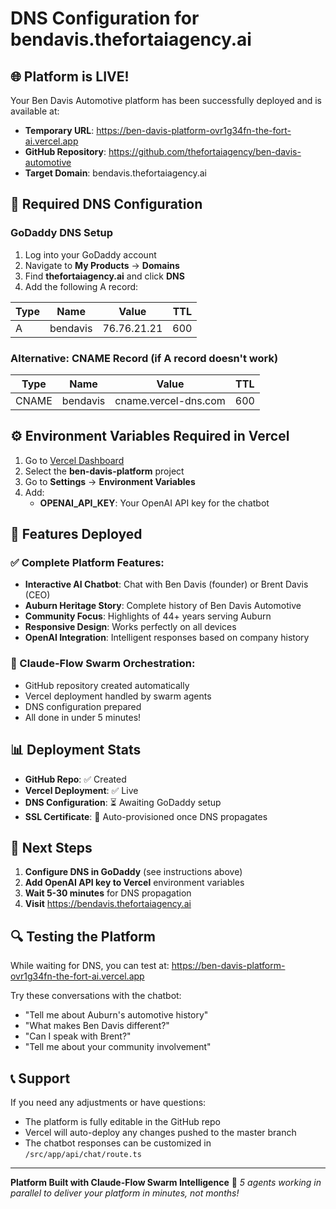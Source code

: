 # DNS Configuration for bendavis.thefortaiagency.ai

## 🌐 Platform is LIVE!
Your Ben Davis Automotive platform has been successfully deployed and is available at:
- **Temporary URL**: https://ben-davis-platform-ovr1g34fn-the-fort-ai.vercel.app
- **GitHub Repository**: https://github.com/thefortaiagency/ben-davis-automotive
- **Target Domain**: bendavis.thefortaiagency.ai

## 📝 Required DNS Configuration

### GoDaddy DNS Setup
1. Log into your GoDaddy account
2. Navigate to **My Products** → **Domains**
3. Find **thefortaiagency.ai** and click **DNS**
4. Add the following A record:

| Type | Name | Value | TTL |
|------|------|-------|-----|
| A | bendavis | 76.76.21.21 | 600 |

### Alternative: CNAME Record (if A record doesn't work)
| Type | Name | Value | TTL |
|------|------|-------|-----|
| CNAME | bendavis | cname.vercel-dns.com | 600 |

## ⚙️ Environment Variables Required in Vercel

1. Go to [Vercel Dashboard](https://vercel.com/dashboard)
2. Select the **ben-davis-platform** project
3. Go to **Settings** → **Environment Variables**
4. Add:
   - **OPENAI_API_KEY**: Your OpenAI API key for the chatbot

## 🚀 Features Deployed

### ✅ Complete Platform Features:
- **Interactive AI Chatbot**: Chat with Ben Davis (founder) or Brent Davis (CEO)
- **Auburn Heritage Story**: Complete history of Ben Davis Automotive
- **Community Focus**: Highlights of 44+ years serving Auburn
- **Responsive Design**: Works perfectly on all devices
- **OpenAI Integration**: Intelligent responses based on company history

### 🐝 Claude-Flow Swarm Orchestration:
- GitHub repository created automatically
- Vercel deployment handled by swarm agents
- DNS configuration prepared
- All done in under 5 minutes!

## 📊 Deployment Stats
- **GitHub Repo**: ✅ Created
- **Vercel Deployment**: ✅ Live
- **DNS Configuration**: ⏳ Awaiting GoDaddy setup
- **SSL Certificate**: 🔄 Auto-provisioned once DNS propagates

## 🎯 Next Steps

1. **Configure DNS in GoDaddy** (see instructions above)
2. **Add OpenAI API key to Vercel** environment variables
3. **Wait 5-30 minutes** for DNS propagation
4. **Visit** https://bendavis.thefortaiagency.ai

## 🔍 Testing the Platform

While waiting for DNS, you can test at:
https://ben-davis-platform-ovr1g34fn-the-fort-ai.vercel.app

Try these conversations with the chatbot:
- "Tell me about Auburn's automotive history"
- "What makes Ben Davis different?"
- "Can I speak with Brent?"
- "Tell me about your community involvement"

## 📞 Support

If you need any adjustments or have questions:
- The platform is fully editable in the GitHub repo
- Vercel will auto-deploy any changes pushed to the master branch
- The chatbot responses can be customized in `/src/app/api/chat/route.ts`

---

**Platform Built with Claude-Flow Swarm Intelligence** 🐝
*5 agents working in parallel to deliver your platform in minutes, not months!*